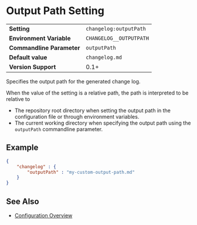 <!--
  <auto-generated>
    The contents of this file were generated by a tool.
    Any changes to this file will be overwritten.
    To change the content of this file, edit 'output-path.md.scriban'
  </auto-generated>
-->
# Output Path Setting

<table>
    <tr>
        <td><b>Setting</b></td>
        <td><code>changelog:outputPath</code></td>
    </tr>
    <tr>
        <td><b>Environment Variable</b></td>
        <td><code>CHANGELOG__OUTPUTPATH</code></td>
    </tr>
    <tr>
        <td><b>Commandline Parameter</b></td>
        <td>
            <code>outputPath</code>
        </td>
    </tr>
    <tr>
        <td><b>Default value</b></td>
        <td>
            <code>changelog.md</code>
        </td>
    </tr>
    <tr>
        <td><b>Version Support</b></td>
        <td>0.1+</td>
    </tr>
</table>

Specifies the output path for the generated change log.

When the value of the setting is a relative path, the path is interpreted to be relative to

- The repository root directory when setting the output path in the configuration file or through environment variables.
- The current working directory when specifying the output path using the `outputPath` commandline parameter.

## Example

```json
{
    "changelog" : {
        "outputPath" : "my-custom-output-path.md"
    }
}
```

## See Also

- [Configuration Overview](../../configuration.md)
